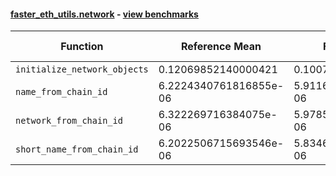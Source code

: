 #### [faster_eth_utils.network](https://github.com/BobTheBuidler/faster-eth-utils/blob/master/faster_eth_utils/network.py) - [view benchmarks](https://github.com/BobTheBuidler/faster-eth-utils/blob/master/benchmarks/test_network_benchmarks.py)

| Function | Reference Mean | Faster Mean | % Change | Speedup (%) | x Faster | Faster |
|----------|---------------|-------------|----------|-------------|----------|--------|
| `initialize_network_objects` | 0.12069852140000421 | 0.10075830106248418 | 16.52% | 19.79% | 1.20x | ✅ |
| `name_from_chain_id` | 6.2224340761816855e-06 | 5.91160632989587e-06 | 5.00% | 5.26% | 1.05x | ✅ |
| `network_from_chain_id` | 6.322269716384075e-06 | 5.978582878966184e-06 | 5.44% | 5.75% | 1.06x | ✅ |
| `short_name_from_chain_id` | 6.2022506715693546e-06 | 5.834602093807359e-06 | 5.93% | 6.30% | 1.06x | ✅ |
